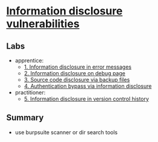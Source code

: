 # [Information disclosure vulnerabilities](https://portswigger.net/web-security/information-disclosure)

## Labs

- apprentice:
  - [1. Information disclosure in error messages](./lab/1.%20Information%20disclosure%20in%20error%20messages.md)
  - [2. Information disclosure on debug page](./lab/2.%20Information%20disclosure%20on%20debug%20page.md)
  - [3. Source code disclosure via backup files](./lab/3.%20Source%20code%20disclosure%20via%20backup%20files.md)
  - [4. Authentication bypass via information disclosure](./lab/4.%20Authentication%20bypass%20via%20information%20disclosure.md)
- practitioner:
  - [5. Information disclosure in version control history](./lab/5.%20Information%20disclosure%20in%20version%20control%20history.md)

## Summary

- use burpsuite scanner or dir search tools
